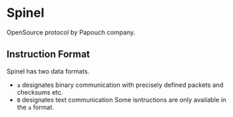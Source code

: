 # Spinel
OpenSource protocol by Papouch company.
## Instruction Format
Spinel has two data formats.
- `a` designates binary communication with precisely defined packets and checksums etc.
- `B` designates text communication
Some isntructions are only available in the `a` format.